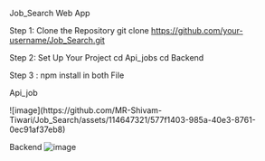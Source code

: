 Job_Search Web App

Step 1: Clone the Repository
git clone https://github.com/your-username/Job_Search.git

Step 2: Set Up Your Project
cd Api_jobs
cd Backend

Step 3 : npm install in both File
<div>
  <p style={{fontSize:"30px"}}>
    
Api_job
  </p>
![image](https://github.com/MR-Shivam-Tiwari/Job_Search/assets/114647321/577f1403-985a-40e3-8761-0ec91af37eb8)
</div>

Backend
![image](https://github.com/MR-Shivam-Tiwari/Job_Search/assets/114647321/1ee96e03-b1ef-44fe-83bb-73ef71a9f684)





